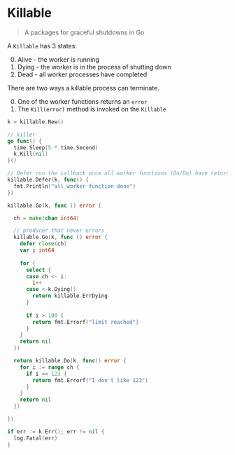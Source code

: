 # Killable

> A packages for graceful shutdowns in Go

A `Killable` has 3 states:

0. Alive - the worker is running
0. Dying - the worker is in the process of shutting down
0. Dead - all worker processes have completed

There are two ways a killable process can terminate.

0. One of the worker functions returns an `error`
0. The `Kill(error)` method is invoked on the `Killable`

``` go
k = killable.New()

// killer
go func() {
  time.Sleep(5 * time.Second)
  k.Kill(nil)
}()

// Defer run the callback once all worker functions (Go/Do) have returned
killable.Defer(k, func() {
  fmt.Println("all worker function done")
})

killable.Go(k, func () error {

  ch = make(chan int64)

  // producer that never errors
  killable.Go(k, func () error {
    defer close(ch)
    var i int64
    
    for {
      select {
      case ch <- i:
        i++
      case <-k.Dying()
        return killable.ErrDying
      }
    
      if i > 100 {
        return fmt.Errorf("limit reached")
      }
    }
    return nil
  })

  return killable.Do(k, func() error {
    for i := range ch {
      if i == 123 {
        return fmt.Errorf("I don't like 123")
      }
    }
    return nil
  })

})

if err := k.Err(); err != nil {
  log.Fatal(err)
}

```
